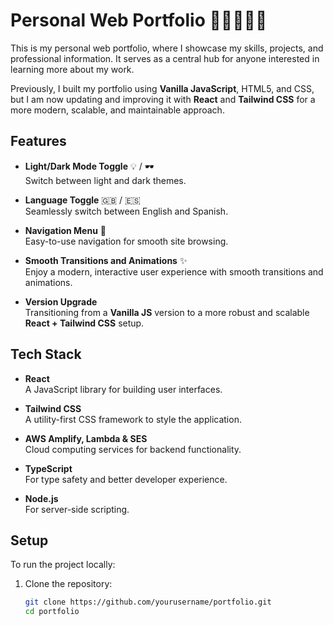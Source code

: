 # Personal Web Portfolio 🧑🏼‍💻💼📝

This is my personal web portfolio, where I showcase my skills, projects, and professional information. It serves as a central hub for anyone interested in learning more about my work.

Previously, I built my portfolio using **Vanilla JavaScript**, HTML5, and CSS, but I am now updating and improving it with **React** and **Tailwind CSS** for a more modern, scalable, and maintainable approach.

## Features

- **Light/Dark Mode Toggle** 💡 / 🕶️  
  Switch between light and dark themes.

- **Language Toggle** 🇬🇧 / 🇪🇸  
  Seamlessly switch between English and Spanish.

- **Navigation Menu** 🧭  
  Easy-to-use navigation for smooth site browsing.

- **Smooth Transitions and Animations** ✨  
  Enjoy a modern, interactive user experience with smooth transitions and animations.

- **Version Upgrade**  
  Transitioning from a **Vanilla JS** version to a more robust and scalable **React + Tailwind CSS** setup.

## Tech Stack

- **React**  
  A JavaScript library for building user interfaces.

- **Tailwind CSS**  
  A utility-first CSS framework to style the application.

- **AWS Amplify, Lambda & SES**  
  Cloud computing services for backend functionality.

- **TypeScript**  
  For type safety and better developer experience.

- **Node.js**  
  For server-side scripting.

## Setup

To run the project locally:

1. Clone the repository:
   ```bash
   git clone https://github.com/yourusername/portfolio.git
   cd portfolio
   ```
